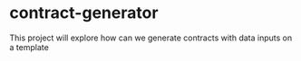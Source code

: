 # contract-generator
This project will explore how can we generate contracts with data inputs on a template
